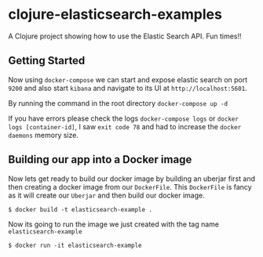 # clojure-elasticsearch-examples

A Clojure project showing how to use the Elastic Search API. 
Fun times!!

## Getting Started
Now using `docker-compose` we can start and expose elastic search on port `9200` and also start `kibana` and navigate to 
its UI at `http://localhost:5601`.

By running the command in the root directory `docker-compose up -d`

If you have errors please check the logs `docker-compose logs` or `docker logs [container-id]`, I saw `exit code 78` and 
had to increase the `docker daemons` memory size. 

## Building our app into a Docker image

Now lets get ready to build our docker image by building an uberjar first and then creating a docker image from our 
`DockerFile`. This `DockerFile` is fancy as it will create our `Uberjar` and then build our docker image. 

    $ docker build -t elasticsearch-example .

Now its going to run the image we just created with the tag name `elasticsearch-example`

    $ docker run -it elasticsearch-example 